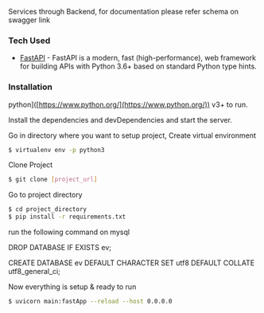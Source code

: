 
Services through Backend, for documentation please refer schema on swagger link
### Tech Used




* [FastAPI](https://fastapi.tiangolo.com) - FastAPI is a modern, fast (high-performance), web framework for building APIs with Python 3.6+ based on standard Python type hints.


### Installation

python]([https://www.python.org/](https://www.python.org/)) v3+ to run.

Install the dependencies and devDependencies and start the server.

Go in directory where you want to setup project, Create virtual environment
```sh
$ virtualenv env -p python3
```
Clone Project
```sh
$ git clone [project_url]
```
Go to project directory
```sh
$ cd project_directory
$ pip install -r requirements.txt
```

run the following command on mysql

DROP DATABASE IF EXISTS ev;

CREATE DATABASE ev DEFAULT CHARACTER SET utf8 DEFAULT COLLATE utf8_general_ci;

Now everything is setup & ready to run
```sh
$ uvicorn main:fastApp --reload --host 0.0.0.0